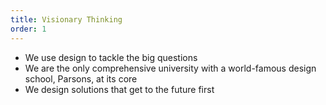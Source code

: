 ```yaml
---
title: Visionary Thinking
order: 1
---
```


- We use design to tackle the big questions
- We are the only comprehensive university with a world-famous design school, Parsons,
  at its core
- We design solutions that get to the future first